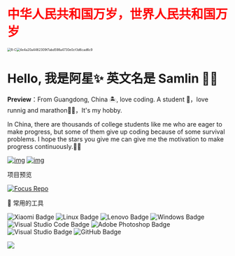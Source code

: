 # <font color='red'>中华人民共和国万岁，世界人民共和国万岁</font>





<img src="https://cdn.staticaly.com/gh/1902756969/picgo_imgs@master/R-C.1i7o6brr21j4.gif" alt="R-C" style="zoom:50%;" /><img src="https://cdn.staticaly.com/gh/1902756969/picgo_imgs@master/4e4a20a4462309f7abd598a4730e0cf3d6cad6c9.3n3sfyudnuu0.gif" alt="4e4a20a4462309f7abd598a4730e0cf3d6cad6c9" style="zoom:50%;" />

# Hello, 我是阿星✨ 英文名是 Samlin 👏🏻

**Preview**：From Guangdong, China 🏝, love coding. A student 🏫，love runnig and marathon🏃‍♂️，It's my hobby.

In China, there are thousands of college students like me who are eager to make progress, but some of them give up coding because of some survival problems. I hope the stars you give me can give me the motivation to make progress continuously.👩‍💻

[![img](https://camo.githubusercontent.com/f17341d1f14e1905e9ef86a3108ab64f9beb940a9ea48fcd68d8cb91ada0044f/68747470733a2f2f696d672e736869656c64732e696f2f62616467652f576562736974652de58d9ae5aea22d626c7565)](https://1902756969.github.io/Hexo/)  [![img](https://camo.githubusercontent.com/6d46a09f75cd1296ac40b6403c33cc4be64e85200516b7d575ad8eddbdbd2eea/68747470733a2f2f696d672e736869656c64732e696f2f62616467652f4353444e2de8aebae59d9b2d633332313336)](https://blog.csdn.net/weixin_56462645?spm=1030.2200.3001.5343)  

项目预览

[![Focus Repo](https://github-readme-stats.vercel.app/api/pin/?username=1902756969&repo=changgou_shop&show_owner=true)](https://github.com/1902756969/changgou_shop)







🧰 常用的工具

![Xiaomi Badge](https://img.shields.io/badge/Xiaomi-FF6900?logo=xiaomi&logoColor=fff&style=flat)
![Linux Badge](https://img.shields.io/badge/Linux-FCC624?logo=linux&logoColor=000&style=flat)
![Lenovo Badge](https://img.shields.io/badge/Lenovo-E2231A?logo=lenovo&logoColor=fff&style=flat)
![Windows Badge](https://img.shields.io/badge/Windows-0078D6?logo=windows&logoColor=fff&style=flat)
![Visual Studio Code Badge](https://img.shields.io/badge/Visual%20Studio%20Code-007ACC?logo=visualstudiocode&logoColor=fff&style=flat)
![Adobe Photoshop Badge](https://img.shields.io/badge/Adobe%20Photoshop-31A8FF?logo=adobephotoshop&logoColor=fff&style=flat)
![Visual Studio Badge](https://img.shields.io/badge/Visual%20Studio-5C2D91?logo=visualstudio&logoColor=fff&style=flat)
![GitHub Badge](https://img.shields.io/badge/GitHub-181717?logo=github&logoColor=fff&style=flat)



<!-- programming tool icon 编程工具图标 -->
<img src="https://skillicons.dev/icons?i=ps,ai,pr,c,cpp,cs,ts,discord,twitter,mongodb,instagram,idea,git" /><br>